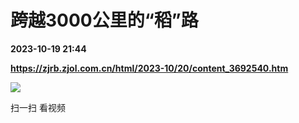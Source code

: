 # 跨越3000公里的“稻”路

**2023-10-19 21:44**

**https://zjrb.zjol.com.cn/html/2023-10/20/content_3692540.htm**

![](https://zjrb.zjol.com.cn/images/2023-10/20/zjrb2023102000006v01b006.jpg)

扫一扫 看视频